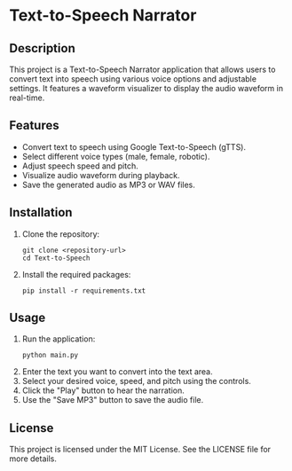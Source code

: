 # Text-to-Speech Narrator

## Description
This project is a Text-to-Speech Narrator application that allows users to convert text into speech using various voice options and adjustable settings. It features a waveform visualizer to display the audio waveform in real-time.

## Features
- Convert text to speech using Google Text-to-Speech (gTTS).
- Select different voice types (male, female, robotic).
- Adjust speech speed and pitch.
- Visualize audio waveform during playback.
- Save the generated audio as MP3 or WAV files.

## Installation
1. Clone the repository:
   ```
   git clone <repository-url>
   cd Text-to-Speech
   ```
2. Install the required packages:
   ```
   pip install -r requirements.txt
   ```
   

## Usage
1. Run the application:
   ```
   python main.py
   ```
2. Enter the text you want to convert into the text area.
3. Select your desired voice, speed, and pitch using the controls.
4. Click the "Play" button to hear the narration.
5. Use the "Save MP3" button to save the audio file.


## License
This project is licensed under the MIT License. See the LICENSE file for more details.

